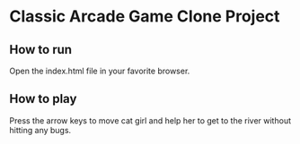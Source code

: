 # Classic Arcade Game Clone Project



## How to run

Open the index.html file in your favorite browser. 

## How to play       

Press the arrow keys to move cat girl and help her to get to the river without hitting any bugs.
